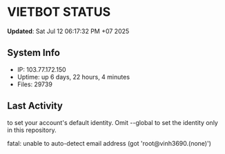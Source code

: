 # VIETBOT STATUS
**Updated**: Sat Jul 12 06:17:32 PM +07 2025

## System Info
- IP: 103.77.172.150
- Uptime: up 6 days, 22 hours, 4 minutes
- Files: 29739

## Last Activity

to set your account's default identity.
Omit --global to set the identity only in this repository.

fatal: unable to auto-detect email address (got 'root@vinh3690.(none)')

